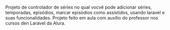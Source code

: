 Projeto de controlador de séries no qual vocvê pode adicionar séries, temporadas, episódios, marcar episódios como assistidos, usando laravel e suas funcionalidades.
Projeto feito em aula com auxílio do professor nos cursos den Laravel da Alura.